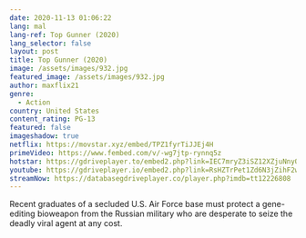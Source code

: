 ```yaml
---
date: 2020-11-13 01:06:22
lang: mal
lang-ref: Top Gunner (2020)
lang_selector: false
layout: post
title: Top Gunner (2020)
image: /assets/images/932.jpg
featured_image: /assets/images/932.jpg
author: maxflix21
genre:
  - Action
country: United States
content_rating: PG-13
featured: false
imageshadow: true
netflix: https://movstar.xyz/embed/TPZ1fyrTiJJEj4H
primeVideo: https://www.fembed.com/v/-wg7jtp-rynnq5z
hotstar: https://gdriveplayer.to/embed2.php?link=IEC7mryZ3iSZ12XZjuNnyQ0OnLrqjmRldMW4%252FtBLRQ0hK1KE1d4cp55C8ExbU4wlfUC%252FlO3gZc6uZQZIZ%252FHEree1REzf%252F2b78aWysobRfMKN14HL7WKdLhRrkiUxMu%252F9a%252BZVeLkvkPEsKQJwLbqNXNJ41kwJlCDw2OERaBHUkkXc08wONkVRakFJOJgT%252FuiOoVk2gd4Kc5mLGxqJ4sIU%252FS4lY04WXBazFfvprcvWXLRujcIk0aJtYeVanm2sIHR4pwczxqbMFpSWP2hCM6ChUd
youtube: https://gdriveplayer.io/embed2.php?link=RsHZTrPet1Zd6N3jZihF2wM6IVh4UIrpf%252BnLebI3bgRyozQYdCGewNLomA9FmOERimwrOd4LqQFU%252BDiRh2gULRzDQ76TIFzbBVtvHaI8QilzVoguC0FFAvd0RXZlScgPuZ%252FBuE%252FFRpJgHDZUJa%252FFA%252FuVx6KJ5jVmal3m%252FupmTYzJwcN%252FpgNrI%252BGx8YVEHWGfI%252FblxMihfb7c6Nhi5rFxGVxnpl8chNfsxh2eKPWqZ3jT2%252Flr9nhU1w5ppTEI6Ba8n62qDjNoVOacbJDGV44uzIIo%252FqVN3cykXu24fyRKpExt7ufGR7PnCC2oSwhE0PaQ6fBQVaQ52DO9%252F0v%252BZaNd4R
streamNow: https://databasegdriveplayer.co/player.php?imdb=tt12226808
---
```

Recent graduates of a secluded U.S. Air Force base must protect a gene-editing bioweapon from the Russian military who are desperate to seize the deadly viral agent at any cost.